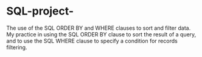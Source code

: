 # SQL-project-

The use of  the SQL ORDER BY and WHERE clauses to sort and filter data. My practice in using the SQL ORDER BY clause to sort the result of a query, and to use the SQL WHERE clause to specify a condition for records filtering.
